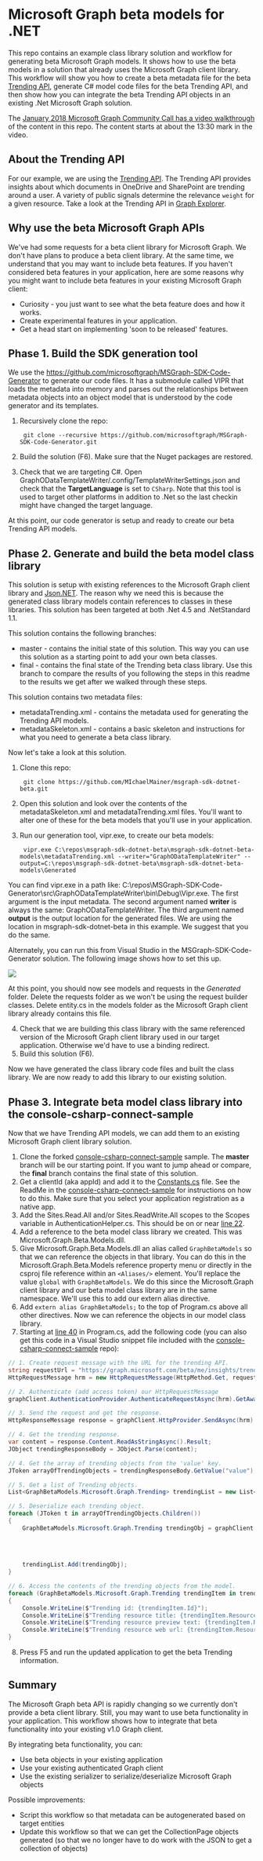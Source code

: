 # Microsoft Graph beta models for .NET 

This repo contains an example class library solution and workflow for generating beta Microsoft Graph models. It shows how to use the beta models in a solution that already uses the Microsoft Graph client library. This workflow will show you how to create a beta metadata file for the beta [Trending API](https://developer.microsoft.com/en-us/graph/docs/api-reference/beta/api/insights_list_trending), generate C# model code files for the beta Trending API, and then show how you can integrate the beta Trending API objects in an existing .Net Microsoft Graph solution.

The [January 2018 Microsoft Graph Community Call has a video walkthrough](https://www.youtube.com/watch?v=WF9FY6aJRwQ) of the content in this repo. The content starts at about the 13:30 mark in the video.

## About the Trending API

For our example, we are using the [Trending API](https://developer.microsoft.com/en-us/graph/docs/api-reference/beta/api/insights_list_trending). The Trending API provides insights about which documents in OneDrive and SharePoint are trending around a user. A variety of public signals determine the relevance `weight` for a given resource. Take a look at the Trending API in [Graph Explorer](https://developer.microsoft.com/en-us/graph/graph-explorer).  

<!-- TODO: Add 2 slides to deck (include link to this repo); Update Windows as Edge is giving me issues. -->

## Why use the beta Microsoft Graph APIs

We've had some requests for a beta client library for Microsoft Graph. We don't have plans to produce a beta client library. At the same time, we understand that you may want to include beta features. If you haven't considered beta features in your application, here are some reasons why you might want to include beta features in your existing Microsoft Graph client:
* Curiosity - you just want to see what the beta feature does and how it works.
* Create experimental features in your application.
* Get a head start on implementing 'soon to be released' features.

<!-- TODO: Add this information to a slide. -->

## Phase 1. Build the SDK generation tool

We use the https://github.com/microsoftgraph/MSGraph-SDK-Code-Generator to generate our code files. It has a submodule called VIPR that loads the metadata into memory and parses out the relationships between metadata objects into an object model that is understood by the code generator and its templates.

1. Recursively clone the repo: 

        git clone --recursive https://github.com/microsoftgraph/MSGraph-SDK-Code-Generator.git

2. Build the solution (F6). Make sure that the Nuget packages are restored.
3. Check that we are targeting C#. Open GraphODataTemplateWriter/.config/TemplateWriterSettings.json and check that the **TargetLanguage** is set to `CSharp`. Note that this tool is used to target other platforms in addition to .Net so the last checkin might have changed the target language.

At this point, our code generator is setup and ready to create our beta Trending API models. 

<!-- TODO: Add a slide that describes what this tool is and why we use it. Add a demo slide, we'll take questions after the demo. -->

## Phase 2. Generate and build the beta model class library

This solution is setup with existing references to the Microsoft Graph client library and [Json.NET](https://www.newtonsoft.com/json). The reason why we need this is because the generated class library models contain references to classes in these libraries. This solution has been targeted at both .Net 4.5 and .NetStandard 1.1.

This solution contains the following branches:
* master - contains the initial state of this solution. This way you can use this solution as a starting point to add your own beta classes.
* final - contains the final state of the Trending beta class library. Use this branch to compare the results of you following the steps in this readme to the results we get after we walked through these steps.

This solution contains two metadata files:
* metadataTrending.xml - contains the metadata used for generating the Trending API models.
* metadataSkeleton.xml - contains a basic skeleton and instructions for what you need to generate a beta class library.

Now let's take a look at this solution.

1. Clone this repo:

        git clone https://github.com/MIchaelMainer/msgraph-sdk-dotnet-beta.git

2. Open this solution and look over the contents of the metadataSkeleton.xml and metadataTrending.xml files. You'll want to alter one of these for the beta models that you'll use in your application. 
3. Run our generation tool, vipr.exe, to create our beta models:

        vipr.exe C:\repos\msgraph-sdk-dotnet-beta\msgraph-sdk-dotnet-beta-models\metadataTrending.xml --writer="GraphODataTemplateWriter" --output=C:\repos\msgraph-sdk-dotnet-beta\msgraph-sdk-dotnet-beta-models\Generated

You can find vipr.exe in a path like: C:\repos\MSGraph-SDK-Code-Generator\src\GraphODataTemplateWriter\bin\Debug\Vipr.exe. The first argument is the input metadata. The second argument named **writer** is always the same: GraphODataTemplateWriter. The third argument named **output** is the output location for the generated files. We are using the location in msgraph-sdk-dotnet-beta in this example. We suggest that you do the same.

Alternately, you can run this from Visual Studio in the MSGraph-SDK-Code-Generator solution. The following image shows how to set this up.

![](/msgraph-sdk-dotnet-beta-models/images/codeGeneratorSettings.PNG)

At this point, you should now see models and requests in the *Generated* folder. Delete the requests folder as we won't be using the request builder classes. Delete entity.cs in the models folder as the Microsoft Graph client library already contains this file.

4. Check that we are building this class library with the same referenced version of the Microsoft Graph client library used in our target application. Otherwise we'd have to use a binding redirect. 
5. Build this solution (F6).

Now we have generated the class library code files and built the class library. We are now ready to add this library to our existing solution.

<!-- TODO: Add a slide that describes what we will do in this step: clone this repo, what is the graph metadata, our metadata in this repo. Add a demo slide, we'll take questions after the demo. -->

## Phase 3. Integrate beta model class library into the console-csharp-connect-sample

Now that we have Trending API models, we can add them to an existing Microsoft Graph client library solution. 

1. Clone the forked [console-csharp-connect-sample](https://github.com/MIchaelMainer/console-csharp-connect-sample) sample. The **master** branch will be our starting point. If you want to jump ahead or compare, the **final** branch contains the final state of this solution.
2. Get a clientId (aka appId) and add it to the [Constants.cs](https://github.com/MIchaelMainer/console-csharp-connect-sample/blob/master/console-csharp-connect-sample/Constants.cs#L14) file. See the ReadMe in the [console-csharp-connect-sample](https://github.com/MIchaelMainer/console-csharp-connect-sample) for instructions on how to do this. Make sure that you select your application registration as a native app.
3. Add the Sites.Read.All and/or Sites.ReadWrite.All scopes to the Scopes variable in AuthenticationHelper.cs. This should be on or near [line 22](https://github.com/MIchaelMainer/console-csharp-connect-sample/blob/master/console-csharp-connect-sample/AuthenticationHelper.cs#L22). 
4. Add a reference to the beta model class library we created. This was Microsoft.Graph.Beta.Models.dll.
5. Give Microsoft.Graph.Beta.Models.dll an alias called `GraphBetaModels` so that we can reference the objects in that library. You can do this in the Microsoft.Graph.Beta.Models reference property menu or directly in the csproj file reference within an `<Aliases/>` element. You'll replace the value `global` with `GraphBetaModels`. We do this since the Microsoft.Graph client library and our beta model class library are in the same namespace. We'll use this to add our extern alias directive.
6. Add `extern alias GraphBetaModels;` to the top of Program.cs above all other directives. Now we can reference the objects in our model class library.
7. Starting at [line 40](https://github.com/MIchaelMainer/console-csharp-connect-sample/blob/master/console-csharp-connect-sample/Program.cs#L40) in Program.cs, add the following code (you can also get this code in a Visual Studio snippet file included with the [console-csharp-connect-sample](https://github.com/MIchaelMainer/console-csharp-connect-sample) repo):

```csharp
// 1. Create request message with the URL for the trending API.
string requestUrl = "https://graph.microsoft.com/beta/me/insights/trending";
HttpRequestMessage hrm = new HttpRequestMessage(HttpMethod.Get, requestUrl);

// 2. Authenticate (add access token) our HttpRequestMessage
graphClient.AuthenticationProvider.AuthenticateRequestAsync(hrm).GetAwaiter().GetResult();

// 3. Send the request and get the response.
HttpResponseMessage response = graphClient.HttpProvider.SendAsync(hrm).Result;

// 4. Get the trending response.
var content = response.Content.ReadAsStringAsync().Result;
JObject trendingResponseBody = JObject.Parse(content);

// 4. Get the array of trending objects from the 'value' key.
JToken arrayOfTrendingObjects = trendingResponseBody.GetValue("value");

// 5. Get a list of Trending objects.
List<GraphBetaModels.Microsoft.Graph.Trending> trendingList = new List<GraphBetaModels.Microsoft.Graph.Trending>();

// 5. Deserialize each trending object.
foreach (JToken t in arrayOfTrendingObjects.Children())
{
    GraphBetaModels.Microsoft.Graph.Trending trendingObj = graphClient.HttpProvider
                                                                      .Serializer
                                                                      .DeserializeObject<GraphBetaModels.Microsoft
                                                                                                        .Graph
                                                                                                        .Trending>(t.ToString());
    trendingList.Add(trendingObj);
}

// 6. Access the contents of the trending objects from the model.
foreach (GraphBetaModels.Microsoft.Graph.Trending trendingItem in trendingList)
{
    Console.WriteLine($"Trending id: {trendingItem.Id}");
    Console.WriteLine($"Trending resource title: {trendingItem.ResourceVisualization.Title}");
    Console.WriteLine($"Trending resource preview text: {trendingItem.ResourceVisualization.PreviewText}");
    Console.WriteLine($"Trending resource web url: {trendingItem.ResourceReference.WebUrl}\n");
}
```
8. Press F5 and run the updated application to get the beta Trending information.

<!-- TODO: Add a slide that describes what we will do in this step:  Add a demo slide, we'll take questions after the demo. -->

## Summary

The Microsoft Graph beta API is rapidly changing so we currently don't provide a beta client library. Still, you may want to use beta functionality in your application. This workflow shows how to integrate that beta functionality into your existing v1.0 Graph client.

By integrating beta functionality, you can:
* Use beta objects in your existing application
* Use your existing authenticated Graph client
* Use the existing serializer to serialize/deserialize Microsoft Graph objects

Possible improvements:
* Script this workflow so that metadata can be autogenerated based on target entities
* Update this workflow so that we can get the CollectionPage objects generated (so that we no longer have to do work with the JSON to get a collection of objects)
